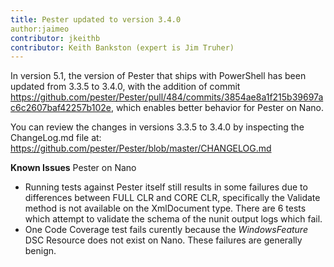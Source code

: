 ```yaml
---
title: Pester updated to version 3.4.0 
author:jaimeo
contributor: jkeithb
contributor: Keith Bankston (expert is Jim Truher)
---
```


In version 5.1, the version of Pester that ships with PowerShell has been updated from 3.3.5 to 3.4.0, with the addition of commit https://github.com/pester/Pester/pull/484/commits/3854ae8a1f215b39697ac6c2607baf42257b102e, which enables better behavior for Pester on Nano. 


You can review the changes in versions 3.3.5 to 3.4.0 by inspecting the ChangeLog.md file at: https://github.com/pester/Pester/blob/master/CHANGELOG.md

**Known Issues**
Pester on Nano 
* Running tests against Pester itself still results in some failures due to  differences between FULL CLR and CORE CLR, specifically the Validate method is not available on the XmlDocument type. There are 6 tests which attempt to validate the schema of the nunit output logs which fail. 
* One Code Coverage test fails curently because the *WindowsFeature* DSC Resource does not exist on Nano. These failures are generally benign.